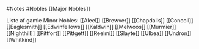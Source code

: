#Notes 
#Nobles 
[[Major Nobles]]

Liste af gamle Minor Nobles:
[[Aleel]]
[[Brewver]]
[[Chapdalls]]
[[Concoll]]
[[Eaglesmith]]
[[Edwinfellows]]
[[Kaldwin]]
[[Melwoos]]
[[Murmier]]
[[Nighthill]]
[[Pittfort]]
[[Pittgett]]
[[Reelmi]]
[[Slayte]]
[[Ulbea]]
[[Undron]]
[[Whitkind]]

